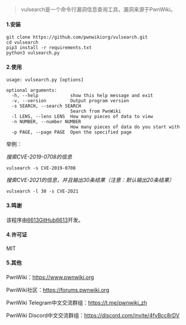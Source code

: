 > vulsearch是一个命令行漏洞信息查询工具，漏洞来源于PwnWiki。

#### 1.安装

```
git clone https://github.com/pwnwikiorg/vulsearch.git
cd vulsearch
pip3 install -r requirements.txt
python3 vulsearch.py
```





#### 2.使用

```
usage: vulsearch.py [options]

optional arguments:
  -h, --help            show this help message and exit
  -v, --version         Output program version
  -s SEARCH, --search SEARCH
                        Search from PwnWiki
  -l LENS, --lens LENS  How many pieces of data to view
  -n NUMBER, --number NUMBER
                        How many pieces of data do you start with
  -p PAGE, --page PAGE  Open the specified page

```

举例：

*搜索CVE-2019-0708的信息*

```
vulsearch -s CVE-2019-0708
```

*搜索CVE-2021的信息，并且输出30条结果（注意：默认输出20条结果）*

```
vulsearch -l 30 -s CVE-2021
```



#### 3.鸣谢

该程序由[6613GitHub6613](https://github.com/6613GitHub6613)开发。



#### 4.许可证

MIT



#### 5.其他

PwnWiki：https://www.pwnwiki.org

PwnWiki社区：https://forums.pwnwiki.org

PwnWiki Telegram中文交流群组：https://t.me/pwnwiki_zh

PwnWiki Discord中文交流群组：https://discord.com/invite/4fvBcc8rDV

